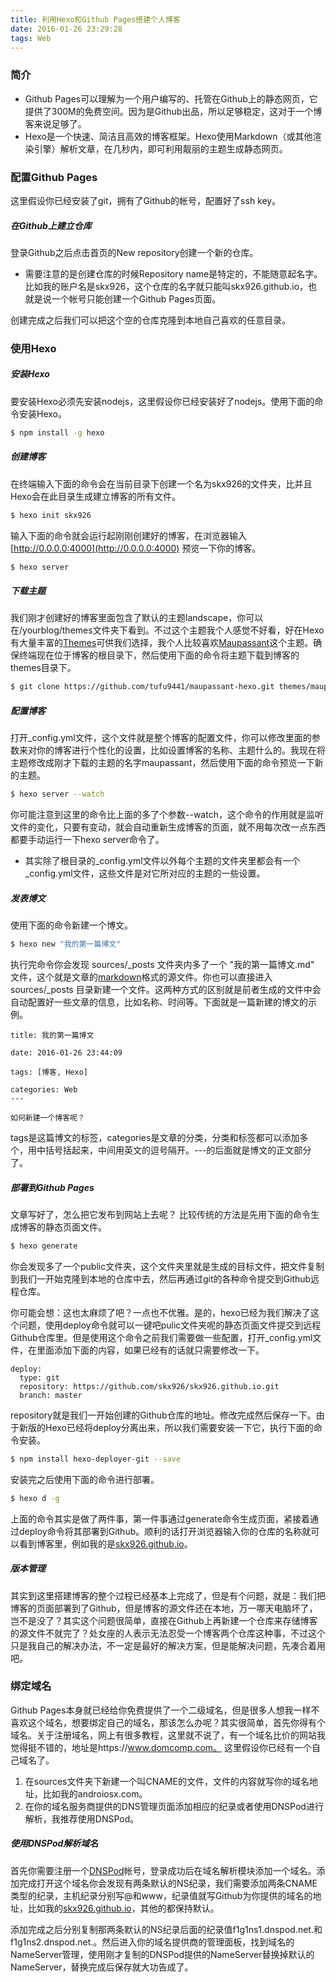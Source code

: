 ```yaml
---
title: 利用Hexo和Github Pages搭建个人博客
date: 2016-01-26 23:29:28
tags: Web
---
```


### 简介
- Github Pages可以理解为一个用户编写的、托管在Github上的静态网页，它提供了300M的免费空间。因为是Github出品，所以足够稳定，这对于一个博客来说足够了。
- Hexo是一个快速、简洁且高效的博客框架。Hexo使用Markdown（或其他渲染引擎）解析文章，在几秒内，即可利用靓丽的主题生成静态网页。

### 配置Github Pages
这里假设你已经安装了git，拥有了Github的帐号，配置好了ssh key。

##### 在Github上建立仓库
登录Github之后点击首页的New repository创建一个新的仓库。

- 需要注意的是创建仓库的时候Repository name是特定的，不能随意起名字。比如我的账户名是skx926，这个仓库的名字就只能叫skx926.github.io，也就是说一个帐号只能创建一个Github Pages页面。

创建完成之后我们可以把这个空的仓库克隆到本地自己喜欢的任意目录。

### 使用Hexo

##### 安装Hexo
要安装Hexo必须先安装nodejs，这里假设你已经安装好了nodejs。使用下面的命令安装Hexo。

``` bash
$ npm install -g hexo
```

##### 创建博客
在终端输入下面的命令会在当前目录下创建一个名为skx926的文件夹，比并且Hexo会在此目录生成建立博客的所有文件。

``` bash
$ hexo init skx926
```

输入下面的命令就会运行起刚刚创建好的博客，在浏览器输入[http://0.0.0.0:4000](http://0.0.0.0:4000) 预览一下你的博客。

``` bash
$ hexo server
```

##### 下载主题
我们刚才创建好的博客里面包含了默认的主题landscape，你可以在/yourblog/themes文件夹下看到。不过这个主题我个人感觉不好看，好在Hexo有大量丰富的[Themes](https://hexo.io/themes/)可供我们选择，我个人比较喜欢[Maupassant](https://github.com/tufu9441/maupassant-hexo)这个主题。确保终端现在位于博客的根目录下，然后使用下面的命令将主题下载到博客的themes目录下。

``` bash
$ git clone https://github.com/tufu9441/maupassant-hexo.git themes/maupassant
```

##### 配置博客
打开_config.yml文件，这个文件就是整个博客的配置文件，你可以修改里面的参数来对你的博客进行个性化的设置，比如设置博客的名称、主题什么的。我现在将主题修改成刚才下载的主题的名字maupassant，然后使用下面的命令预览一下新的主题。

``` bash
$ hexo server --watch
```
你可能注意到这里的命令比上面的多了个参数--watch，这个命令的作用就是监听文件的变化，只要有变动，就会自动重新生成博客的页面，就不用每次改一点东西都要手动运行一下hexo server命令了。

- 其实除了根目录的_config.yml文件以外每个主题的文件夹里都会有一个_config.yml文件，这些文件是对它所对应的主题的一些设置。

##### 发表博文
使用下面的命令新建一个博文。

``` bash
$ hexo new "我的第一篇博文"
```

执行完命令你会发现 sources/\_posts 文件夹内多了一个 "我的第一篇博文.md" 文件，这个就是文章的[markdown](https://daringfireball.net/projects/markdown/)格式的源文件。你也可以直接进入 sources/\_posts 目录新建一个文件。这两种方式的区别就是前者生成的文件中会自动配置好一些文章的信息，比如名称、时间等。下面就是一篇新建的博文的示例。

```
title: 我的第一篇博文

date: 2016-01-26 23:44:09

tags: [博客, Hexo]

categories: Web
---

如何新建一个博客呢？
```

tags是这篇博文的标签，categories是文章的分类，分类和标签都可以添加多个，用中括号括起来，中间用英文的逗号隔开。---的后面就是博文的正文部分了。

##### 部署到Github Pages
文章写好了，怎么把它发布到网站上去呢？
比较传统的方法是先用下面的命令生成博客的静态页面文件。

``` bash
$ hexo generate
```

你会发现多了一个public文件夹，这个文件夹里就是生成的目标文件，把文件复制到我们一开始克隆到本地的仓库中去，然后再通过git的各种命令提交到Github远程仓库。

你可能会想：这也太麻烦了吧？一点也不优雅。是的，hexo已经为我们解决了这个问题，使用deploy命令就可以一键吧pulic文件夹呢的静态页面文件提交到远程Github仓库里。但是使用这个命令之前我们需要做一些配置，打开_config.yml文件，在里面添加下面的内容，如果已经有的话就只需要修改一下。

```
deploy:
  type: git
  repository: https://github.com/skx926/skx926.github.io.git
  branch: master
```

repository就是我们一开始创建的Github仓库的地址。修改完成然后保存一下。由于新版的Hexo已经将deploy分离出来，所以我们需要安装一下它，执行下面的命令安装。

``` bash
$ npm install hexo-deployer-git --save
```

安装完之后使用下面的命令进行部署。

``` bash
$ hexo d -g
```

上面的命令其实是做了两件事，第一件事通过generate命令生成页面，紧接着通过deploy命令将其部署到Github。顺利的话打开浏览器输入你的仓库的名称就可以看到博客里，例如我的是[skx926.github.io](http://skx926.github.io)。

##### 版本管理
其实到这里搭建博客的整个过程已经基本上完成了，但是有个问题，就是：我们把博客的页面部署到了Github，但是博客的源文件还在本地，万一哪天电脑坏了，岂不是没了？其实这个问题很简单，直接在Github上再新建一个仓库来存储博客的源文件不就完了？处女座的人表示无法忍受一个博客两个仓库这种事，不过这个只是我自己的解决办法，不一定是最好的解决方案，但是能解决问题，先凑合着用吧。

### 绑定域名
Github Pages本身就已经给你免费提供了一个二级域名，但是很多人想我一样不喜欢这个域名，想要绑定自己的域名，那该怎么办呢？其实很简单，首先你得有个域名。关于注册域名，网上有很多教程，这里就不说了，有一个域名比价的网站我觉得挺不错的，地址是https://www.domcomp.com。
这里假设你已经有一个自己域名了。

1. 在sources文件夹下新建一个叫CNAME的文件，文件的内容就写你的域名地址，比如我的androiosx.com。
2. 在你的域名服务商提供的DNS管理页面添加相应的纪录或者使用DNSPod进行解析，我推荐使用DNSPod。

##### 使用DNSPod解析域名

首先你需要注册一个[DNSPod](https://www.dnspod.cn)帐号，登录成功后在域名解析模块添加一个域名。添加完成打开这个域名你会发现有两条默认的NS纪录，我们需要添加两条CNAME类型的纪录，主机纪录分别写@和www，纪录值就写Github为你提供的域名的地址，比如我的[skx926.github.io](http://skx926.github.io)，其他的都保持默认。

添加完成之后分别复制那两条默认的NS纪录后面的纪录值f1g1ns1.dnspod.net.和f1g1ns2.dnspod.net.。然后进入你的域名提供商的管理面板，找到域名的NameServer管理，使用刚才复制的DNSPod提供的NameServer替换掉默认的NameServer，替换完成后保存就大功告成了。
